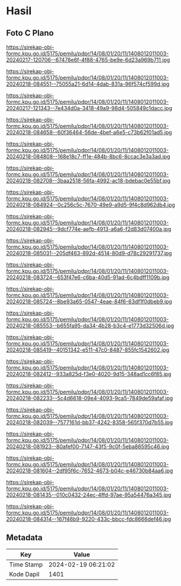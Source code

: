 # Hasil

## Foto C Plano

https://sirekap-obj-formc.kpu.go.id/5175/pemilu/pdpr/14/08/01/20/11/1408012011003-20240217-120706--67478e6f-4f88-4765-be9e-6d23a969b711.jpg

https://sirekap-obj-formc.kpu.go.id/5175/pemilu/pdpr/14/08/01/20/11/1408012011003-20240218-084551--75055a21-6d14-4dab-831a-96f574cf599d.jpg

https://sirekap-obj-formc.kpu.go.id/5175/pemilu/pdpr/14/08/01/20/11/1408012011003-20240217-121343--7e434d0a-3418-49a9-98d4-505849c1dacc.jpg

https://sirekap-obj-formc.kpu.go.id/5175/pemilu/pdpr/14/08/01/20/11/1408012011003-20240218-084658--60f36464-56de-4bef-a6e5-c73b62f01ad5.jpg

https://sirekap-obj-formc.kpu.go.id/5175/pemilu/pdpr/14/08/01/20/11/1408012011003-20240218-084808--168e18c7-ff1e-484b-8bc6-8ccac3e3a3ad.jpg

https://sirekap-obj-formc.kpu.go.id/5175/pemilu/pdpr/14/08/01/20/11/1408012011003-20240218-082708--3baa2518-56fa-4992-ac18-bdebac0e55bf.jpg

https://sirekap-obj-formc.kpu.go.id/5175/pemilu/pdpr/14/08/01/20/11/1408012011003-20240218-084924--0c256c5c-7670-49e9-a9d5-9f4c8d962db4.jpg

https://sirekap-obj-formc.kpu.go.id/5175/pemilu/pdpr/14/08/01/20/11/1408012011003-20240218-082945--9dcf774e-aefb-4913-a6a6-f2d83d07400a.jpg

https://sirekap-obj-formc.kpu.go.id/5175/pemilu/pdpr/14/08/01/20/11/1408012011003-20240218-085031--205df463-892d-4514-80d9-d78c29291737.jpg

https://sirekap-obj-formc.kpu.go.id/5175/pemilu/pdpr/14/08/01/20/11/1408012011003-20240218-083724--653f47e6-c6ba-40d5-91ad-6c4bdff1109b.jpg

https://sirekap-obj-formc.kpu.go.id/5175/pemilu/pdpr/14/08/01/20/11/1408012011003-20240218-085724--8be93a65-0547-4eae-84f6-63df1f0dbeb9.jpg

https://sirekap-obj-formc.kpu.go.id/5175/pemilu/pdpr/14/08/01/20/11/1408012011003-20240218-085553--b655fa95-da34-4b28-b3c4-e1773d32506d.jpg

https://sirekap-obj-formc.kpu.go.id/5175/pemilu/pdpr/14/08/01/20/11/1408012011003-20240218-085419--40151342-e511-47c0-8487-855fc1542602.jpg

https://sirekap-obj-formc.kpu.go.id/5175/pemilu/pdpr/14/08/01/20/11/1408012011003-20240218-082412--933a825d-f3e0-4020-9d15-348ad1cc6f85.jpg

https://sirekap-obj-formc.kpu.go.id/5175/pemilu/pdpr/14/08/01/20/11/1408012011003-20240218-082233--5c4d6618-09e4-4093-9ca5-7849de59afaf.jpg

https://sirekap-obj-formc.kpu.go.id/5175/pemilu/pdpr/14/08/01/20/11/1408012011003-20240218-082039--7577161d-bb37-4242-8358-565f370d7b55.jpg

https://sirekap-obj-formc.kpu.go.id/5175/pemilu/pdpr/14/08/01/20/11/1408012011003-20240218-081923--80afef00-7147-43f5-9c0f-5eba86595c46.jpg

https://sirekap-obj-formc.kpu.go.id/5175/pemilu/pdpr/14/08/01/20/11/1408012011003-20240218-081604--2df95f6c-7652-4673-b04c-e46730b84aa6.jpg

https://sirekap-obj-formc.kpu.go.id/5175/pemilu/pdpr/14/08/01/20/11/1408012011003-20240218-081435--010c0432-24ec-4ffd-97ae-95a54476a345.jpg

https://sirekap-obj-formc.kpu.go.id/5175/pemilu/pdpr/14/08/01/20/11/1408012011003-20240218-084314--167f46b9-9220-433c-bbcc-fdc8666def46.jpg


## Metadata

| Key        | Value               |
| ---------- | ------------------- |
| Time Stamp | 2024-02-19 06:21:02 |
| Kode Dapil | 1401                |



